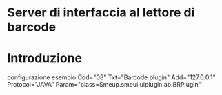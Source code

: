 # Server di interfaccia al lettore di barcode

# Introduzione	
configurazione esempio
Cod="08" Txt="Barcode plugin" Add="127.0.0.1" Protocol="JAVA" Param="class=Smeup.smeui.uiplugin.ab.BRPlugin"

